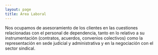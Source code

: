 ```yaml
---
layout: page
title: Área Laboral
---
```


Nos ocupamos de asesoramiento de los clientes en las cuestiones relacionadas
con el personal de dependencia, tanto en lo relativo a su instrumentación
(contratos, acuerdos, convenios colectivos) como la representación en sede 
judicial y administrativa y en la negociación con el sector sindical.
